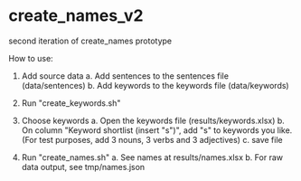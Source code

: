 # create_names_v2
second iteration of create_names prototype

How to use:

1. Add source data
  a. Add sentences to the sentences file (data/sentences)
  b. Add keywords to the keywords file (data/keywords)
 
2. Run "create_keywords.sh"

3. Choose keywords
  a. Open the keywords file (results/keywords.xlsx) 
  b. On column "Keyword shortlist (insert "s")", add "s" to keywords you like. 
  (For test purposes, add 3 nouns, 3 verbs and 3 adjectives)
  c. save file
 
4. Run "create_names.sh"
  a. See names at results/names.xlsx
  b. For raw data output, see tmp/names.json
